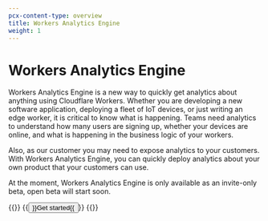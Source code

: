 ```yaml
---
pcx-content-type: overview
title: Workers Analytics Engine
weight: 1
---
```


# Workers Analytics Engine

Workers Analytics Engine is a new way to quickly get analytics about anything using Cloudflare Workers. Whether you are developing a new software application, deploying a fleet of IoT devices, or just writing an edge worker, it is critical to know what is happening. Teams need analytics to understand how many users are signing up, whether your devices are online, and what is happening in the business logic of your workers.

Also, as our customer you may need to expose analytics to your customers. With Workers Analytics Engine, you can quickly deploy analytics about your own product that your customers can use.

At the moment, Workers Analytics Engine is only available as an invite-only beta, open beta will start soon.

{{<button-group>}}
{{<button type="primary" href="/analytics/analytics-engine/get-started/">}}Get started{{</button>}}
{{</button-group>}}